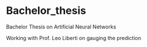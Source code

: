 # Bachelor_thesis
Bachelor Thesis on Artificial Neural Networks

Working with Prof. Leo Liberti on gauging the prediction
